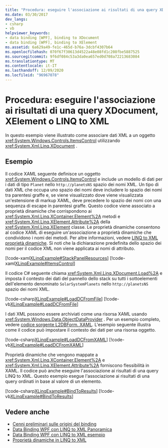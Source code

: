```yaml
---
title: "Procedura: eseguire l'associazione ai risultati di una query XDocument, XElement o LINQ to XML"
ms.date: 03/30/2017
dev_langs:
- csharp
- vb
helpviewer_keywords:
- data binding [WPF], binding to XDocument
- data binding [WPF], binding to XElement
ms.assetid: 6a629a49-fe1c-465d-b76a-3dcbf4307b64
ms.openlocfilehash: 070f67f30613d4522a48e08fd1c208fbe5887525
ms.sourcegitcommit: 9f6df084c53a3da0ea657ed0d708a72213683084
ms.translationtype: MT
ms.contentlocale: it-IT
ms.lasthandoff: 12/09/2020
ms.locfileid: "96967078"
---
```

# <a name="how-to-bind-to-xdocument-xelement-or-linq-for-xml-query-results"></a>Procedura: eseguire l'associazione ai risultati di una query XDocument, XElement o LINQ to XML

In questo esempio viene illustrato come associare dati XML a un oggetto <xref:System.Windows.Controls.ItemsControl> utilizzando <xref:System.Xml.Linq.XDocument> .

## <a name="example"></a>Esempio

Il codice XAML seguente definisce un oggetto <xref:System.Windows.Controls.ItemsControl> e include un modello di dati per i dati di tipo `Planet` nello `http://planetsNS` spazio dei nomi XML. Un tipo di dati XML che occupa uno spazio dei nomi deve includere lo spazio dei nomi tra parentesi graffe e, se viene visualizzato dove viene visualizzata un'estensione di markup XAML, deve precedere lo spazio dei nomi con una sequenza di escape in parentesi graffe. Questo codice viene associato a proprietà dinamiche che corrispondono ai <xref:System.Xml.Linq.XContainer.Element%2A> metodi e <xref:System.Xml.Linq.XElement.Attribute%2A> della <xref:System.Xml.Linq.XElement> classe. Le proprietà dinamiche consentono al codice XAML di eseguire un'associazione a proprietà dinamiche che condividono i nomi dei metodi. Per altre informazioni, vedere [LINQ to XML proprietà dinamiche](linq-to-xml-dynamic-properties.md). Si noti che la dichiarazione predefinita dello spazio dei nomi per il codice XML non viene applicata ai nomi di attributo.

[!code-xaml[XLinqExample#StackPanelResources](~/samples/snippets/csharp/VS_Snippets_Wpf/XLinqExample/CSharp/Window1.xaml#stackpanelresources)]
[!code-xaml[XLinqExample#ItemsControl](~/samples/snippets/csharp/VS_Snippets_Wpf/XLinqExample/CSharp/Window1.xaml#itemscontrol)]

Il codice C# seguente chiama <xref:System.Xml.Linq.XDocument.Load%2A> e imposta il contesto dei dati del pannello dello stack su tutti i sottoelementi dell'elemento denominato `SolarSystemPlanets` nello `http://planetsNS` spazio dei nomi XML.

[!code-csharp[XLinqExample#LoadDCFromFile](~/samples/snippets/csharp/VS_Snippets_Wpf/XLinqExample/CSharp/Window1.xaml.cs#loaddcfromfile)]
[!code-vb[XLinqExample#LoadDCFromFile](~/samples/snippets/visualbasic/VS_Snippets_Wpf/XLinqExample/visualbasic/window1.xaml.vb#loaddcfromfile)]

I dati XML possono essere archiviati come una risorsa XAML usando <xref:System.Windows.Data.ObjectDataProvider> . Per un esempio completo, vedere  [codice sorgente L2DBForm. XAML](l2dbform-xaml-source-code.md). L'esempio seguente illustra come il codice può impostare il contesto dei dati per una risorsa oggetto.

[!code-csharp[XLinqExample#LoadDCFromXAML](~/samples/snippets/csharp/VS_Snippets_Wpf/XLinqExample/CSharp/Window1.xaml.cs#loaddcfromxaml)]
[!code-vb[XLinqExample#LoadDCFromXAML](~/samples/snippets/visualbasic/VS_Snippets_Wpf/XLinqExample/visualbasic/window1.xaml.vb#loaddcfromxaml)]

Proprietà dinamiche che vengono mappate a <xref:System.Xml.Linq.XContainer.Element%2A> e <xref:System.Xml.Linq.XElement.Attribute%2A> forniscono flessibilità in XAML. Il codice può anche eseguire l'associazione ai risultati di una query LINQ to XML. Questo esempio esegue l'associazione ai risultati di una query ordinati in base al valore di un elemento.

[!code-csharp[XLinqExample#BindToResults](~/samples/snippets/csharp/VS_Snippets_Wpf/XLinqExample/CSharp/Window1.xaml.cs#bindtoresults)]
[!code-vb[XLinqExample#BindToResults](~/samples/snippets/visualbasic/VS_Snippets_Wpf/XLinqExample/visualbasic/window1.xaml.vb#bindtoresults)]

## <a name="see-also"></a>Vedere anche

- [Cenni preliminari sulle origini del binding](binding-sources-overview.md)
- [Data Binding WPF con LINQ to XML Panoramica](wpf-data-binding-with-linq-to-xml-overview.md)
- [Data Binding WPF con LINQ to XML esempio](linq-to-xml-data-binding-sample.md)
- [Proprietà dinamiche in LINQ to XML](linq-to-xml-dynamic-properties.md)
